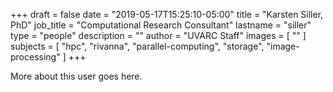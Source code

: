 +++
draft = false
date = "2019-05-17T15:25:10-05:00"
title = "Karsten Siller, PhD"
job_title = "Computational Research Consultant"
lastname = "siller"
type = "people"
description = ""
author = "UVARC Staff"
images = [
  ""
]
subjects = [
  "hpc",
  "rivanna",
  "parallel-computing",
  "storage",
  "image-processing"
]
+++

More about this user goes here.
